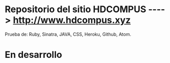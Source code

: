 ﻿# Repositorio del sitio HDCOMPUS ----> http://www.hdcompus.xyz

Prueba de: Ruby, Sinatra, JAVA, CSS, Heroku, Github, Atom.

# En desarrollo
